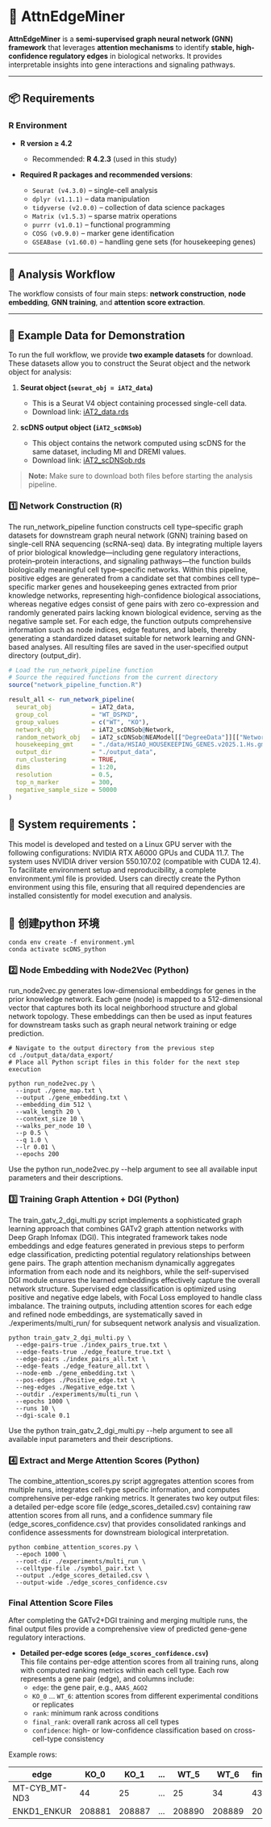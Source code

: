 # 🌟 AttnEdgeMiner

**AttnEdgeMiner** is a **semi-supervised graph neural network (GNN) framework** that leverages **attention mechanisms** to identify **stable, high-confidence regulatory edges** in biological networks. It provides interpretable insights into gene interactions and signaling pathways.  

---

## 📦 Requirements


### R Environment

- **R version ≥ 4.2**  
  - Recommended: **R 4.2.3** (used in this study)

- **Required R packages and recommended versions**:  
  - `Seurat (v4.3.0)` – single-cell analysis  
  - `dplyr (v1.1.1)` – data manipulation  
  - `tidyverse (v2.0.0)` – collection of data science packages  
  - `Matrix (v1.5.3)` – sparse matrix operations  
  - `purrr (v1.0.1)` – functional programming  
  - `COSG (v0.9.0)` – marker gene identification  
  - `GSEABase (v1.60.0)` – handling gene sets (for housekeeping genes)

---

## 🔹 Analysis Workflow

The workflow consists of four main steps: **network construction**, **node embedding**, **GNN training**, and **attention score extraction**.

---

## 🔹 Example Data for Demonstration

To run the full workflow, we provide **two example datasets** for download. These datasets allow you to construct the Seurat object and the network object for analysis:

1. **Seurat object (`seurat_obj = iAT2_data`)**  
   - This is a Seurat V4 object containing processed single-cell data.  
   - Download link: [iAT2_data.rds](#)  

2. **scDNS output object (`iAT2_scDNSob`)**  
   - This object contains the network computed using scDNS for the same dataset, including MI and DREMI values.  
   - Download link: [iAT2_scDNSob.rds](#)  

> **Note:** Make sure to download both files before starting the analysis pipeline.

### 1️⃣ Network Construction (R)

The run_network_pipeline function constructs cell type–specific graph datasets for downstream graph neural network (GNN) training based on single-cell RNA sequencing (scRNA-seq) data. By integrating multiple layers of prior biological knowledge—including gene regulatory interactions, protein–protein interactions, and signaling pathways—the function builds biologically meaningful cell type–specific networks. Within this pipeline, positive edges are generated from a candidate set that combines cell type–specific marker genes and housekeeping genes extracted from prior knowledge networks, representing high-confidence biological associations, whereas negative edges consist of gene pairs with zero co-expression and randomly generated pairs lacking known biological evidence, serving as the negative sample set. For each edge, the function outputs comprehensive information such as node indices, edge features, and labels, thereby generating a standardized dataset suitable for network learning and GNN-based analyses. All resulting files are saved in the user-specified output directory (output_dir).

```r
# Load the run_network_pipeline function
# Source the required functions from the current directory
source("network_pipeline_function.R")

result_all <- run_network_pipeline(
  seurat_obj           = iAT2_data,
  group_col            = "WT_DSPKD",
  group_values         = c("WT", "KO"),
  network_obj          = iAT2_scDNSob@Network,
  random_network_obj   = iAT2_scDNSob@NEAModel[["DegreeData"]][["Network"]],
  housekeeping_gmt     = "./data/HSIAO_HOUSEKEEPING_GENES.v2025.1.Hs.gmt",
  output_dir           = "./output_data",
  run_clustering       = TRUE,
  dims                 = 1:20,
  resolution           = 0.5,
  top_n_marker         = 300,
  negative_sample_size = 50000
)
```
## 🔹 System requirements：

This model is developed and tested on a Linux GPU server with the following configurations: NVIDIA RTX A6000 GPUs and CUDA 11.7. The system uses NVIDIA driver version 550.107.02 (compatible with CUDA 12.4).
To facilitate environment setup and reproducibility, a complete environment.yml file is provided. Users can directly create the Python environment using this file, ensuring that all required dependencies are installed consistently for model execution and analysis.

## 🔹 创建python 环境
```
conda env create -f environment.yml
conda activate scDNS_python
```


### 2️⃣ Node Embedding with Node2Vec (Python)

run_node2vec.py generates low-dimensional embeddings for genes in the prior knowledge network. Each gene (node) is mapped to a 512-dimensional vector that captures both its local neighborhood structure and global network topology. These embeddings can then be used as input features for downstream tasks such as graph neural network training or edge prediction.

```
# Navigate to the output directory from the previous step
cd ./output_data/data_export/
# Place all Python script files in this folder for the next step execution

python run_node2vec.py \
  --input ./gene_map.txt \
  --output ./gene_embedding.txt \
  --embedding_dim 512 \
  --walk_length 20 \
  --context_size 10 \
  --walks_per_node 10 \
  --p 0.5 \
  --q 1.0 \
  --lr 0.01 \
  --epochs 200
```
Use the python run_node2vec.py --help argument to see all available input parameters and their descriptions.

### 3️⃣ Training Graph Attention + DGI (Python)

The train_gatv_2_dgi_multi.py script implements a sophisticated graph learning approach that combines GATv2 graph attention networks with Deep Graph Infomax (DGI). This integrated framework takes node embeddings and edge features generated in previous steps to perform edge classification, predicting potential regulatory relationships between gene pairs. The graph attention mechanism dynamically aggregates information from each node and its neighbors, while the self-supervised DGI module ensures the learned embeddings effectively capture the overall network structure. Supervised edge classification is optimized using positive and negative edge labels, with Focal Loss employed to handle class imbalance. The training outputs, including attention scores for each edge and refined node embeddings, are systematically saved in ./experiments/multi_run/ for subsequent network analysis and visualization.


```
python train_gatv_2_dgi_multi.py \
  --edge-pairs-true ./index_pairs_true.txt \
  --edge-feats-true ./edge_feature_true.txt \
  --edge-pairs ./index_pairs_all.txt \
  --edge-feats ./edge_feature_all.txt \
  --node-emb ./gene_embedding.txt \
  --pos-edges ./Positive_edge.txt \
  --neg-edges ./Negative_edge.txt \
  --outdir ./experiments/multi_run \
  --epochs 1000 \
  --runs 10 \
  --dgi-scale 0.1
```
Use the python train_gatv_2_dgi_multi.py --help argument to see all available input parameters and their descriptions.
### 4️⃣ Extract and Merge Attention Scores (Python)

The combine_attention_scores.py script aggregates attention scores from multiple runs, integrates cell-type specific information, and computes comprehensive per-edge ranking metrics. It generates two key output files: a detailed per-edge score file (edge_scores_detailed.csv) containing raw attention scores from all runs, and a confidence summary file (edge_scores_confidence.csv) that provides consolidated rankings and confidence assessments for downstream biological interpretation.

```
python combine_attention_scores.py \
  --epoch 1000 \
  --root-dir ./experiments/multi_run \
  --celltype-file ./symbol_pair.txt \
  --output ./edge_scores_detailed.csv \
  --output-wide ./edge_scores_confidence.csv
```

### Final Attention Score Files

After completing the GATv2+DGI training and merging multiple runs, the final output files provide a comprehensive view of predicted gene-gene regulatory interactions.

- **Detailed per-edge scores (`edge_scores_confidence.csv`)**  
  This file contains per-edge attention scores from all training runs, along with computed ranking metrics within each cell type. Each row represents a gene pair (edge), and columns include:
  - `edge`: the gene pair, e.g., `AAAS_AGO2`
  - `KO_0` … `WT_6`: attention scores from different experimental conditions or replicates
  - `rank`: minimum rank across conditions
  - `final_rank`: overall rank across all cell types
  - `confidence`: high- or low-confidence classification based on cross-cell-type consistency

Example rows:

| edge          | KO_0  | KO_1  | ... | WT_5  | WT_6  | final_rank | confidence      |
|----------------|-------|-------|-----|-------|-------|-------------|----------------|
| MT-CYB_MT-ND3  | 44    | 25    | ... | 25    | 34    | 43          | High_confidence |
| ENKD1_ENKUR    | 208881| 208887| ... | 208890| 208889| 208945      | Low_confidence  |



